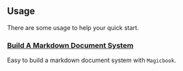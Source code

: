 ## Usage
There are some usage to help your quick start.

### [Build A Markdown Document System](#public/doc/usage/markdown.md)
Easy to build a markdown document system with `Magicbook`.
